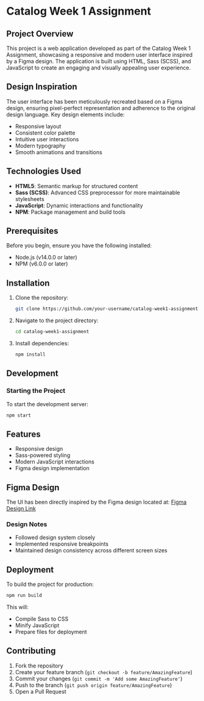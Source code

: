 # Catalog Week 1 Assignment

## Project Overview

This project is a web application developed as part of the Catalog Week 1 Assignment, showcasing a responsive and modern user interface inspired by a Figma design. The application is built using HTML, Sass (SCSS), and JavaScript to create an engaging and visually appealing user experience.

## Design Inspiration

The user interface has been meticulously recreated based on a Figma design, ensuring pixel-perfect representation and adherence to the original design language. Key design elements include:
- Responsive layout
- Consistent color palette
- Intuitive user interactions
- Modern typography
- Smooth animations and transitions

## Technologies Used

- **HTML5**: Semantic markup for structured content
- **Sass (SCSS)**: Advanced CSS preprocessor for more maintainable stylesheets
- **JavaScript**: Dynamic interactions and functionality
- **NPM**: Package management and build tools

## Prerequisites

Before you begin, ensure you have the following installed:
- Node.js (v14.0.0 or later)
- NPM (v6.0.0 or later)

## Installation

1. Clone the repository:
   ```bash
   git clone https://github.com/your-username/catalog-week1-assignment.git
   ```

2. Navigate to the project directory:
   ```bash
   cd catalog-week1-assignment
   ```

3. Install dependencies:
   ```bash
   npm install
   ```

## Development

### Starting the Project

To start the development server:
```bash
npm start
```


## Features

- Responsive design
- Sass-powered styling
- Modern JavaScript interactions
- Figma design implementation

## Figma Design

The UI has been directly inspired by the Figma design located at: [Figma Design Link](https://www.figma.com/design/64l0uD9YE0NVZcdAZ2YQb8/technofevers_dev?m=dev)

### Design Notes
- Followed design system closely
- Implemented responsive breakpoints
- Maintained design consistency across different screen sizes

## Deployment

To build the project for production:
```bash
npm run build
```

This will:
- Compile Sass to CSS
- Minify JavaScript
- Prepare files for deployment

## Contributing

1. Fork the repository
2. Create your feature branch (`git checkout -b feature/AmazingFeature`)
3. Commit your changes (`git commit -m 'Add some AmazingFeature'`)
4. Push to the branch (`git push origin feature/AmazingFeature`)
5. Open a Pull Request


